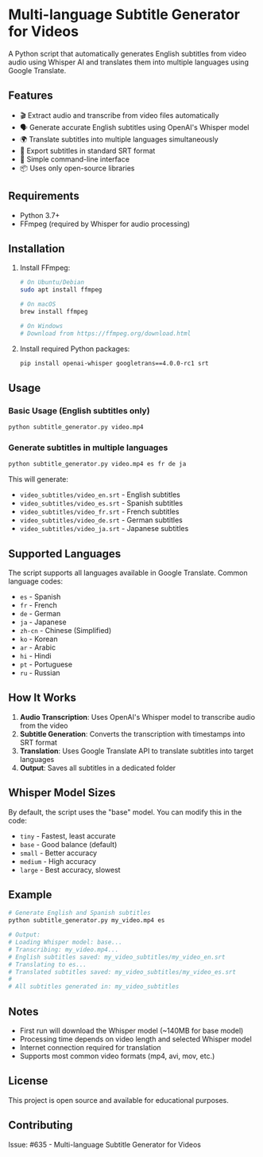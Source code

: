 # Multi-language Subtitle Generator for Videos

A Python script that automatically generates English subtitles from video audio using Whisper AI and translates them into multiple languages using Google Translate.

## Features

- 🎬 Extract audio and transcribe from video files automatically
- 🗣️ Generate accurate English subtitles using OpenAI's Whisper model
- 🌍 Translate subtitles into multiple languages simultaneously
- 📝 Export subtitles in standard SRT format
- 🚀 Simple command-line interface
- 📦 Uses only open-source libraries

## Requirements

- Python 3.7+
- FFmpeg (required by Whisper for audio processing)

## Installation

1. Install FFmpeg:
   ```bash
   # On Ubuntu/Debian
   sudo apt install ffmpeg
   
   # On macOS
   brew install ffmpeg
   
   # On Windows
   # Download from https://ffmpeg.org/download.html
   ```

2. Install required Python packages:
   ```bash
   pip install openai-whisper googletrans==4.0.0-rc1 srt
   ```

## Usage

### Basic Usage (English subtitles only)
```bash
python subtitle_generator.py video.mp4
```

### Generate subtitles in multiple languages
```bash
python subtitle_generator.py video.mp4 es fr de ja
```

This will generate:
- `video_subtitles/video_en.srt` - English subtitles
- `video_subtitles/video_es.srt` - Spanish subtitles
- `video_subtitles/video_fr.srt` - French subtitles
- `video_subtitles/video_de.srt` - German subtitles
- `video_subtitles/video_ja.srt` - Japanese subtitles

## Supported Languages

The script supports all languages available in Google Translate. Common language codes:
- `es` - Spanish
- `fr` - French
- `de` - German
- `ja` - Japanese
- `zh-cn` - Chinese (Simplified)
- `ko` - Korean
- `ar` - Arabic
- `hi` - Hindi
- `pt` - Portuguese
- `ru` - Russian

## How It Works

1. **Audio Transcription**: Uses OpenAI's Whisper model to transcribe audio from the video
2. **Subtitle Generation**: Converts the transcription with timestamps into SRT format
3. **Translation**: Uses Google Translate API to translate subtitles into target languages
4. **Output**: Saves all subtitles in a dedicated folder

## Whisper Model Sizes

By default, the script uses the "base" model. You can modify this in the code:
- `tiny` - Fastest, least accurate
- `base` - Good balance (default)
- `small` - Better accuracy
- `medium` - High accuracy
- `large` - Best accuracy, slowest

## Example

```bash
# Generate English and Spanish subtitles
python subtitle_generator.py my_video.mp4 es

# Output:
# Loading Whisper model: base...
# Transcribing: my_video.mp4...
# English subtitles saved: my_video_subtitles/my_video_en.srt
# Translating to es...
# Translated subtitles saved: my_video_subtitles/my_video_es.srt
#
# All subtitles generated in: my_video_subtitles
```

## Notes

- First run will download the Whisper model (~140MB for base model)
- Processing time depends on video length and selected Whisper model
- Internet connection required for translation
- Supports most common video formats (mp4, avi, mov, etc.)

## License

This project is open source and available for educational purposes.

## Contributing

Issue: #635 - Multi-language Subtitle Generator for Videos
